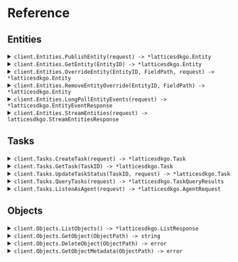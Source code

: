 # Reference
## Entities
<details><summary><code>client.Entities.PublishEntity(request) -> *latticesdkgo.Entity</code></summary>
<dl>
<dd>

#### 📝 Description

<dl>
<dd>

<dl>
<dd>

Publish an entity for ingest into the Entities API. Entities created with this method are "owned" by the originator: other sources, 
such as the UI, may not edit or delete these entities. The server validates entities at API call time and 
returns an error if the entity is invalid.

An entity ID must be provided when calling this endpoint. If the entity referenced by the entity ID does not exist
then it will be created. Otherwise the entity will be updated. An entity will only be updated if its
provenance.sourceUpdateTime is greater than the provenance.sourceUpdateTime of the existing entity.
</dd>
</dl>
</dd>
</dl>

#### 🔌 Usage

<dl>
<dd>

<dl>
<dd>

```go
client.Entities.PublishEntity(
        context.TODO(),
        &latticesdkgo.Entity{},
    )
}
```
</dd>
</dl>
</dd>
</dl>

#### ⚙️ Parameters

<dl>
<dd>

<dl>
<dd>

**request:** `*latticesdkgo.Entity` 
    
</dd>
</dl>
</dd>
</dl>


</dd>
</dl>
</details>

<details><summary><code>client.Entities.GetEntity(EntityID) -> *latticesdkgo.Entity</code></summary>
<dl>
<dd>

#### 🔌 Usage

<dl>
<dd>

<dl>
<dd>

```go
client.Entities.GetEntity(
        context.TODO(),
        "entityId",
    )
}
```
</dd>
</dl>
</dd>
</dl>

#### ⚙️ Parameters

<dl>
<dd>

<dl>
<dd>

**entityID:** `string` — ID of the entity to return
    
</dd>
</dl>
</dd>
</dl>


</dd>
</dl>
</details>

<details><summary><code>client.Entities.OverrideEntity(EntityID, FieldPath, request) -> *latticesdkgo.Entity</code></summary>
<dl>
<dd>

#### 📝 Description

<dl>
<dd>

<dl>
<dd>

Only fields marked with overridable can be overridden. Please refer to our documentation to see the comprehensive
list of fields that can be overridden. The entity in the request body should only have a value set on the field 
specified in the field path parameter. Field paths are rooted in the base entity object and must be represented 
using lower_snake_case. Do not include "entity" in the field path.

Note that overrides are applied in an eventually consistent manner. If multiple overrides are created 
concurrently for the same field path, the last writer wins.
</dd>
</dl>
</dd>
</dl>

#### 🔌 Usage

<dl>
<dd>

<dl>
<dd>

```go
client.Entities.OverrideEntity(
        context.TODO(),
        "entityId",
        "mil_view.disposition",
        &latticesdkgo.EntityOverride{},
    )
}
```
</dd>
</dl>
</dd>
</dl>

#### ⚙️ Parameters

<dl>
<dd>

<dl>
<dd>

**entityID:** `string` — The unique ID of the entity to override
    
</dd>
</dl>

<dl>
<dd>

**fieldPath:** `string` — fieldPath to override
    
</dd>
</dl>

<dl>
<dd>

**entity:** `*latticesdkgo.Entity` 

The entity containing the overridden fields. The service will extract the overridable fields from 
the object and ignore all other fields.
    
</dd>
</dl>

<dl>
<dd>

**provenance:** `*latticesdkgo.Provenance` — Additional information about the source of the override.
    
</dd>
</dl>
</dd>
</dl>


</dd>
</dl>
</details>

<details><summary><code>client.Entities.RemoveEntityOverride(EntityID, FieldPath) -> *latticesdkgo.Entity</code></summary>
<dl>
<dd>

#### 📝 Description

<dl>
<dd>

<dl>
<dd>

This operation clears the override value from the specified field path on the entity.
</dd>
</dl>
</dd>
</dl>

#### 🔌 Usage

<dl>
<dd>

<dl>
<dd>

```go
client.Entities.RemoveEntityOverride(
        context.TODO(),
        "entityId",
        "mil_view.disposition",
    )
}
```
</dd>
</dl>
</dd>
</dl>

#### ⚙️ Parameters

<dl>
<dd>

<dl>
<dd>

**entityID:** `string` — The unique ID of the entity to undo an override from.
    
</dd>
</dl>

<dl>
<dd>

**fieldPath:** `string` — The fieldPath to clear overrides from.
    
</dd>
</dl>
</dd>
</dl>


</dd>
</dl>
</details>

<details><summary><code>client.Entities.LongPollEntityEvents(request) -> *latticesdkgo.EntityEventResponse</code></summary>
<dl>
<dd>

#### 📝 Description

<dl>
<dd>

<dl>
<dd>

This is a long polling API that will first return all pre-existing data and then return all new data as
it becomes available. If you want to start a new polling session then open a request with an empty
'sessionToken' in the request body. The server will return a new session token in the response.
If you want to retrieve the next batch of results from an existing polling session then send the session
token you received from the server in the request body. If no new data is available then the server will
hold the connection open for up to 5 minutes. After the 5 minute timeout period, the server will close the 
connection with no results and you may resume polling with the same session token. If your session falls behind 
more than 3x the total number of entities in the environment, the server will terminate your session. 
In this case you must start a new session by sending a request with an empty session token.
</dd>
</dl>
</dd>
</dl>

#### 🔌 Usage

<dl>
<dd>

<dl>
<dd>

```go
client.Entities.LongPollEntityEvents(
        context.TODO(),
        &latticesdkgo.EntityEventRequest{
            SessionToken: "sessionToken",
        },
    )
}
```
</dd>
</dl>
</dd>
</dl>

#### ⚙️ Parameters

<dl>
<dd>

<dl>
<dd>

**sessionToken:** `string` — Long-poll session identifier. Leave empty to start a new polling session.
    
</dd>
</dl>

<dl>
<dd>

**batchSize:** `*int` — Maximum size of response batch. Defaults to 100. Must be between 1 and 2000 (inclusive).
    
</dd>
</dl>
</dd>
</dl>


</dd>
</dl>
</details>

<details><summary><code>client.Entities.StreamEntities(request) -> latticesdkgo.StreamEntitiesResponse</code></summary>
<dl>
<dd>

#### 📝 Description

<dl>
<dd>

<dl>
<dd>

Establishes a persistent connection to stream entity events as they occur.
</dd>
</dl>
</dd>
</dl>

#### 🔌 Usage

<dl>
<dd>

<dl>
<dd>

```go
client.Entities.StreamEntities(
        context.TODO(),
        &latticesdkgo.EntityStreamRequest{},
    )
}
```
</dd>
</dl>
</dd>
</dl>

#### ⚙️ Parameters

<dl>
<dd>

<dl>
<dd>

**heartbeatIntervalMs:** `*int` — at what interval to send heartbeat events, defaults to 30s.
    
</dd>
</dl>

<dl>
<dd>

**preExistingOnly:** `*bool` — only stream pre-existing entities in the environment and then close the connection, defaults to false.
    
</dd>
</dl>

<dl>
<dd>

**componentsToInclude:** `[]string` — list of components to include, leave empty to include all components.
    
</dd>
</dl>
</dd>
</dl>


</dd>
</dl>
</details>

## Tasks
<details><summary><code>client.Tasks.CreateTask(request) -> *latticesdkgo.Task</code></summary>
<dl>
<dd>

#### 📝 Description

<dl>
<dd>

<dl>
<dd>

Submit a request to create a task and schedule it for delivery. Tasks, once delivered, will 
be asynchronously updated by their destined agent. 
</dd>
</dl>
</dd>
</dl>

#### 🔌 Usage

<dl>
<dd>

<dl>
<dd>

```go
client.Tasks.CreateTask(
        context.TODO(),
        &latticesdkgo.TaskCreation{},
    )
}
```
</dd>
</dl>
</dd>
</dl>

#### ⚙️ Parameters

<dl>
<dd>

<dl>
<dd>

**taskID:** `*string` 

If non-empty, will set the requested Task ID, otherwise will generate a new random
GUID. Will reject if supplied Task ID does not match [A-Za-z0-9_-.]{5,36}.
    
</dd>
</dl>

<dl>
<dd>

**displayName:** `*string` — Human readable display name for this Task, should be short (<100 chars).
    
</dd>
</dl>

<dl>
<dd>

**description:** `*string` — Longer, free form human readable description of this Task.
    
</dd>
</dl>

<dl>
<dd>

**specification:** `*latticesdkgo.GoogleProtobufAny` — Full set of task parameters.
    
</dd>
</dl>

<dl>
<dd>

**author:** `*latticesdkgo.Principal` 
    
</dd>
</dl>

<dl>
<dd>

**relations:** `*latticesdkgo.Relations` 

Any relationships associated with this Task, such as a parent Task or an assignee
this Task is designated to for execution.
    
</dd>
</dl>

<dl>
<dd>

**isExecutedElsewhere:** `*bool` 

If set, then the service will not trigger execution of this task on an agent. Useful
for when ingesting tasks from an external system that is triggering execution of tasks
on agents.
    
</dd>
</dl>

<dl>
<dd>

**initialEntities:** `[]*latticesdkgo.TaskEntity` 

Indicates an initial set of entities that can be used to execute an entity aware
task. For example, an entity Objective, an entity Keep In Zone, etc.
    
</dd>
</dl>
</dd>
</dl>


</dd>
</dl>
</details>

<details><summary><code>client.Tasks.GetTask(TaskID) -> *latticesdkgo.Task</code></summary>
<dl>
<dd>

#### 🔌 Usage

<dl>
<dd>

<dl>
<dd>

```go
client.Tasks.GetTask(
        context.TODO(),
        "taskId",
    )
}
```
</dd>
</dl>
</dd>
</dl>

#### ⚙️ Parameters

<dl>
<dd>

<dl>
<dd>

**taskID:** `string` — ID of task to return
    
</dd>
</dl>
</dd>
</dl>


</dd>
</dl>
</details>

<details><summary><code>client.Tasks.UpdateTaskStatus(TaskID, request) -> *latticesdkgo.Task</code></summary>
<dl>
<dd>

#### 📝 Description

<dl>
<dd>

<dl>
<dd>

Update the status of a task.
</dd>
</dl>
</dd>
</dl>

#### 🔌 Usage

<dl>
<dd>

<dl>
<dd>

```go
client.Tasks.UpdateTaskStatus(
        context.TODO(),
        "taskId",
        &latticesdkgo.TaskStatusUpdate{},
    )
}
```
</dd>
</dl>
</dd>
</dl>

#### ⚙️ Parameters

<dl>
<dd>

<dl>
<dd>

**taskID:** `string` — ID of task to update status of
    
</dd>
</dl>

<dl>
<dd>

**statusVersion:** `*int` 

The status version of the task to update. This version number increments to indicate the task's 
current stage in its status lifecycle. Specifically, whenever a task's status updates, the status 
version increments by one. Any status updates received with a lower status version number than what 
is known are considered stale and ignored.
    
</dd>
</dl>

<dl>
<dd>

**newStatus:** `*latticesdkgo.TaskStatus` — The new status of the task.
    
</dd>
</dl>

<dl>
<dd>

**author:** `*latticesdkgo.Principal` 
    
</dd>
</dl>
</dd>
</dl>


</dd>
</dl>
</details>

<details><summary><code>client.Tasks.QueryTasks(request) -> *latticesdkgo.TaskQueryResults</code></summary>
<dl>
<dd>

#### 📝 Description

<dl>
<dd>

<dl>
<dd>

Query for tasks by a specified search criteria.
</dd>
</dl>
</dd>
</dl>

#### 🔌 Usage

<dl>
<dd>

<dl>
<dd>

```go
client.Tasks.QueryTasks(
        context.TODO(),
        &latticesdkgo.TaskQuery{},
    )
}
```
</dd>
</dl>
</dd>
</dl>

#### ⚙️ Parameters

<dl>
<dd>

<dl>
<dd>

**pageToken:** `*string` — If set, returns results starting from the given pageToken.
    
</dd>
</dl>

<dl>
<dd>

**parentTaskID:** `*string` 

If present matches Tasks with this parent Task ID.
Note: this is mutually exclusive with all other query parameters, i.e., either provide parent Task ID, or
any of the remaining parameters, but not both.
    
</dd>
</dl>

<dl>
<dd>

**statusFilter:** `*latticesdkgo.TaskQueryStatusFilter` 
    
</dd>
</dl>

<dl>
<dd>

**updateTimeRange:** `*latticesdkgo.TaskQueryUpdateTimeRange` — If provided, only provides Tasks updated within the time range.
    
</dd>
</dl>
</dd>
</dl>


</dd>
</dl>
</details>

<details><summary><code>client.Tasks.ListenAsAgent(request) -> *latticesdkgo.AgentRequest</code></summary>
<dl>
<dd>

#### 📝 Description

<dl>
<dd>

<dl>
<dd>

This is a long polling API that will block until a new task is ready for delivery. If no new task is 
available then the server will hold on to your request for up to 5 minutes, after that 5 minute timeout 
period you will be expected to reinitiate a new request.
</dd>
</dl>
</dd>
</dl>

#### 🔌 Usage

<dl>
<dd>

<dl>
<dd>

```go
client.Tasks.ListenAsAgent(
        context.TODO(),
        &latticesdkgo.AgentListener{},
    )
}
```
</dd>
</dl>
</dd>
</dl>

#### ⚙️ Parameters

<dl>
<dd>

<dl>
<dd>

**agentSelector:** `*latticesdkgo.EntityIDsSelector` — Selector criteria to determine which Agent Tasks the agent receives
    
</dd>
</dl>
</dd>
</dl>


</dd>
</dl>
</details>

## Objects
<details><summary><code>client.Objects.ListObjects() -> *latticesdkgo.ListResponse</code></summary>
<dl>
<dd>

#### 📝 Description

<dl>
<dd>

<dl>
<dd>

Lists objects in your environment. You can define a prefix to list a subset of your objects. If you do not set a prefix, Lattice returns all available objects. By default this endpoint will list local objects only.
</dd>
</dl>
</dd>
</dl>

#### 🔌 Usage

<dl>
<dd>

<dl>
<dd>

```go
client.Objects.ListObjects(
        context.TODO(),
        &latticesdkgo.ListObjectsRequest{},
    )
}
```
</dd>
</dl>
</dd>
</dl>

#### ⚙️ Parameters

<dl>
<dd>

<dl>
<dd>

**prefix:** `*string` — Filters the objects based on the specified prefix path. If no path is specified, all objects are returned.
    
</dd>
</dl>

<dl>
<dd>

**sinceTimestamp:** `*time.Time` — Sets the age for the oldest objects to query across the environment.
    
</dd>
</dl>

<dl>
<dd>

**pageToken:** `*string` — Base64 and URL-encoded cursor returned by the service to continue paging.
    
</dd>
</dl>

<dl>
<dd>

**allObjectsInMesh:** `*bool` — Lists objects across all environment nodes in a Lattice Mesh.
    
</dd>
</dl>
</dd>
</dl>


</dd>
</dl>
</details>

<details><summary><code>client.Objects.GetObject(ObjectPath) -> string</code></summary>
<dl>
<dd>

#### 📝 Description

<dl>
<dd>

<dl>
<dd>

Fetches an object from your environment using the objectPath path parameter.
</dd>
</dl>
</dd>
</dl>

#### 🔌 Usage

<dl>
<dd>

<dl>
<dd>

```go
client.Objects.GetObject(
        context.TODO(),
        "objectPath",
        &latticesdkgo.GetObjectRequest{},
    )
}
```
</dd>
</dl>
</dd>
</dl>

#### ⚙️ Parameters

<dl>
<dd>

<dl>
<dd>

**objectPath:** `string` — The path of the object to fetch.
    
</dd>
</dl>

<dl>
<dd>

**acceptEncoding:** `*latticesdkgo.GetObjectRequestAcceptEncoding` — If set, Lattice will compress the response using the specified compression method. If the header is not defined, or the compression method is set to `identity`, no compression will be applied to the response.
    
</dd>
</dl>

<dl>
<dd>

**priority:** `*string` — Indicates a client's preference for the priority of the response. The value is a structured header as defined in RFC 9218. If you do not set the header, Lattice uses the default priority set for the environment. Incremental delivery directives are not supported and will be ignored.
    
</dd>
</dl>
</dd>
</dl>


</dd>
</dl>
</details>

<details><summary><code>client.Objects.DeleteObject(ObjectPath) -> error</code></summary>
<dl>
<dd>

#### 📝 Description

<dl>
<dd>

<dl>
<dd>

Deletes an object from your environment given the objectPath path parameter.
</dd>
</dl>
</dd>
</dl>

#### 🔌 Usage

<dl>
<dd>

<dl>
<dd>

```go
client.Objects.DeleteObject(
        context.TODO(),
        "objectPath",
    )
}
```
</dd>
</dl>
</dd>
</dl>

#### ⚙️ Parameters

<dl>
<dd>

<dl>
<dd>

**objectPath:** `string` — The path of the object to delete.
    
</dd>
</dl>
</dd>
</dl>


</dd>
</dl>
</details>

<details><summary><code>client.Objects.GetObjectMetadata(ObjectPath) -> error</code></summary>
<dl>
<dd>

#### 📝 Description

<dl>
<dd>

<dl>
<dd>

Returns metadata for a specified object path. Use this to fetch metadata such as object size (size_bytes), its expiry time (expiry_time), or its latest update timestamp (last_updated_at).
</dd>
</dl>
</dd>
</dl>

#### 🔌 Usage

<dl>
<dd>

<dl>
<dd>

```go
client.Objects.GetObjectMetadata(
        context.TODO(),
        "objectPath",
    )
}
```
</dd>
</dl>
</dd>
</dl>

#### ⚙️ Parameters

<dl>
<dd>

<dl>
<dd>

**objectPath:** `string` — The path of the object to query.
    
</dd>
</dl>
</dd>
</dl>


</dd>
</dl>
</details>
